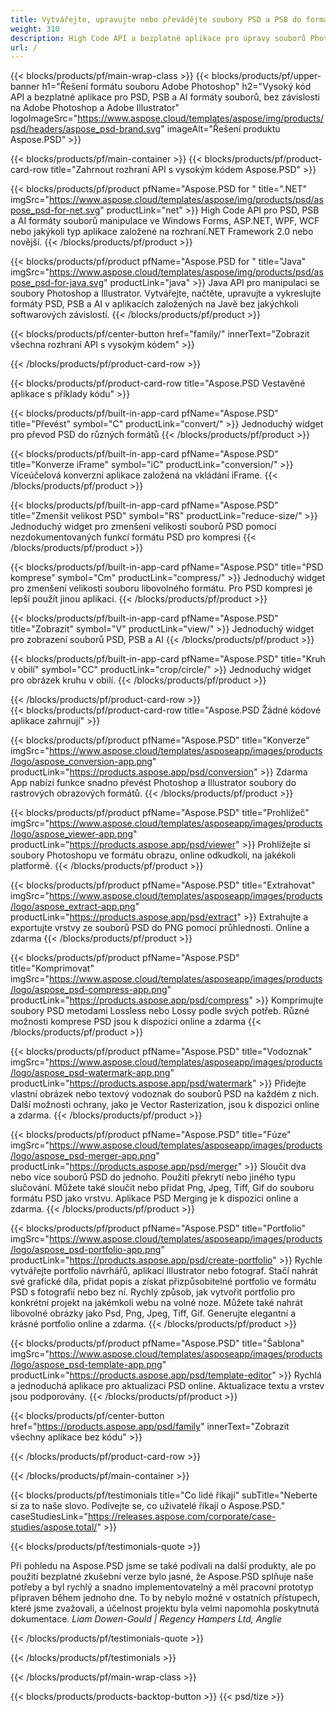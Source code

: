 ```yaml
---
title: Vytvářejte, upravujte nebo převádějte soubory PSD a PSB do formátů PDF a obrázků
weight: 310
description: High Code API a bezplatné aplikace pro úpravy souborů Photoshopu. Možnost aktualizovat vlastnosti hladiny, přidat vodoznaky otočit měřítko Převrátit oříznutí dithering Raster Conversion.
url: /
---
```


{{< blocks/products/pf/main-wrap-class >}}
{{< blocks/products/pf/upper-banner h1="Řešení formátu souboru Adobe Photoshop" h2="Vysoký kód API a bezplatné aplikace pro PSD, PSB a AI formáty souborů, bez závislosti na Adobe Photoshop a Adobe Illustrator" logoImageSrc="https://www.aspose.cloud/templates/aspose/img/products/psd/headers/aspose_psd-brand.svg" imageAlt="Řešení produktu Aspose.PSD" >}}

{{< blocks/products/pf/main-container >}}
{{< blocks/products/pf/product-card-row title="Zahrnout rozhraní API s vysokým kódem Aspose.PSD" >}}

{{< blocks/products/pf/product pfName="Aspose.PSD for " title=".NET" imgSrc="https://www.aspose.cloud/templates/aspose/img/products/psd/aspose_psd-for-net.svg" productLink="net" >}}
High Code API pro PSD, PSB a AI formáty souborů manipulace ve Windows Forms, ASP.NET, WPF, WCF nebo jakýkoli typ aplikace založené na rozhraní.NET Framework 2.0 nebo novější.
{{< /blocks/products/pf/product >}}

{{< blocks/products/pf/product pfName="Aspose.PSD for " title="Java" imgSrc="https://www.aspose.cloud/templates/aspose/img/products/psd/aspose_psd-for-java.svg" productLink="java" >}}
Java API pro manipulaci se soubory Photoshop a Illustrator. Vytvářejte, načtěte, upravujte a vykreslujte formáty PSD, PSB a AI v aplikacích založených na Javě bez jakýchkoli softwarových závislostí.
{{< /blocks/products/pf/product >}}

{{< blocks/products/pf/center-button href="family/" innerText="Zobrazit všechna rozhraní API s vysokým kódem" >}}

{{< /blocks/products/pf/product-card-row >}}

{{< blocks/products/pf/product-card-row title="Aspose.PSD Vestavěné aplikace s příklady kódu" >}}

{{< blocks/products/pf/built-in-app-card pfName="Aspose.PSD" title="Převést" symbol="C" productLink="convert/" >}}
Jednoduchý widget pro převod PSD do různých formátů
{{< /blocks/products/pf/product >}}

{{< blocks/products/pf/built-in-app-card pfName="Aspose.PSD" title="Konverze iFrame" symbol="iC" productLink="conversion/" >}}
Víceúčelová konverzní aplikace založená na vkládání iFrame.
{{< /blocks/products/pf/product >}}

{{< blocks/products/pf/built-in-app-card pfName="Aspose.PSD" title="Zmenšit velikost PSD" symbol="RS" productLink="reduce-size/" >}}
Jednoduchý widget pro zmenšení velikosti souborů PSD pomocí nezdokumentovaných funkcí formátu PSD pro kompresi
{{< /blocks/products/pf/product >}}

{{< blocks/products/pf/built-in-app-card pfName="Aspose.PSD" title="PSD komprese" symbol="Cm" productLink="compress/" >}}
Jednoduchý widget pro zmenšení velikosti souboru libovolného formátu. Pro PSD kompresi je lepší použít jinou aplikaci.
{{< /blocks/products/pf/product >}}

{{< blocks/products/pf/built-in-app-card pfName="Aspose.PSD" title="Zobrazit" symbol="V" productLink="view/" >}}
Jednoduchý widget pro zobrazení souborů PSD, PSB a AI
{{< /blocks/products/pf/product >}}

{{< blocks/products/pf/built-in-app-card pfName="Aspose.PSD" title="Kruh v obilí" symbol="CC" productLink="crop/circle/" >}}
Jednoduchý widget pro obrázek kruhu v obilí.
{{< /blocks/products/pf/product >}}
									
{{< /blocks/products/pf/product-card-row >}}										   
{{< blocks/products/pf/product-card-row title="Aspose.PSD Žádné kódové aplikace zahrnují" >}}

{{< blocks/products/pf/product pfName="Aspose.PSD" title="Konverze" imgSrc="https://www.aspose.cloud/templates/asposeapp/images/products/logo/aspose_conversion-app.png" productLink="https://products.aspose.app/psd/conversion" >}}
Zdarma App nabízí funkce snadno převést Photoshop a Illustrator soubory do rastrových obrazových formátů.
{{< /blocks/products/pf/product >}}

{{< blocks/products/pf/product pfName="Aspose.PSD" title="Prohlížeč" imgSrc="https://www.aspose.cloud/templates/asposeapp/images/products/logo/aspose_viewer-app.png" productLink="https://products.aspose.app/psd/viewer" >}}
Prohlížejte si soubory Photoshopu ve formátu obrazu, online odkudkoli, na jakékoli platformě.
{{< /blocks/products/pf/product >}}

{{< blocks/products/pf/product pfName="Aspose.PSD" title="Extrahovat" imgSrc="https://www.aspose.cloud/templates/asposeapp/images/products/logo/aspose_extract-app.png" productLink="https://products.aspose.app/psd/extract" >}}
Extrahujte a exportujte vrstvy ze souborů PSD do PNG pomocí průhlednosti. Online a zdarma
{{< /blocks/products/pf/product >}}

{{< blocks/products/pf/product pfName="Aspose.PSD" title="Komprimovat" imgSrc="https://www.aspose.cloud/templates/asposeapp/images/products/logo/aspose_psd-compress-app.png" productLink="https://products.aspose.app/psd/compress" >}}
Komprimujte soubory PSD metodami Lossless nebo Lossy podle svých potřeb. Různé možnosti komprese PSD jsou k dispozici online a zdarma
{{< /blocks/products/pf/product >}}

{{< blocks/products/pf/product pfName="Aspose.PSD" title="Vodoznak" imgSrc="https://www.aspose.cloud/templates/asposeapp/images/products/logo/aspose_psd-watermark-app.png" productLink="https://products.aspose.app/psd/watermark" >}}
Přidejte vlastní obrázek nebo textový vodoznak do souborů PSD na každém z nich. Další možnosti ochrany, jako je Vector Rasterization, jsou k dispozici online a zdarma.
{{< /blocks/products/pf/product >}}

{{< blocks/products/pf/product pfName="Aspose.PSD" title="Fúze" imgSrc="https://www.aspose.cloud/templates/asposeapp/images/products/logo/aspose_psd-merger-app.png" productLink="https://products.aspose.app/psd/merger" >}}
Sloučit dva nebo více souborů PSD do jednoho. Použití překrytí nebo jiného typu slučování. Můžete také sloučit nebo přidat Png, Jpeg, Tiff, Gif do souboru formátu PSD jako vrstvu. Aplikace PSD Merging je k dispozici online a zdarma.
{{< /blocks/products/pf/product >}}

{{< blocks/products/pf/product pfName="Aspose.PSD" title="Portfolio" imgSrc="https://www.aspose.cloud/templates/asposeapp/images/products/logo/aspose_psd-portfolio-app.png" productLink="https://products.aspose.app/psd/create-portfolio" >}}
Rychle vytvářejte portfolio návrhářů, aplikací Illustrator nebo fotograf. Stačí nahrát své grafické díla, přidat popis a získat přizpůsobitelné portfolio ve formátu PSD s fotografií nebo bez ní. Rychlý způsob, jak vytvořit portfolio pro konkrétní projekt na jakémkoli webu na volné noze. Můžete také nahrát libovolné obrázky jako Psd, Png, Jpeg, Tiff, Gif. Generujte elegantní a krásné portfolio online a zdarma.
{{< /blocks/products/pf/product >}}

{{< blocks/products/pf/product pfName="Aspose.PSD" title="Šablona" imgSrc="https://www.aspose.cloud/templates/asposeapp/images/products/logo/aspose_psd-template-app.png" productLink="https://products.aspose.app/psd/template-editor" >}}
Rychlá a jednoduchá aplikace pro aktualizaci PSD online. Aktualizace textu a vrstev jsou podporovány.
{{< /blocks/products/pf/product >}}

{{< blocks/products/pf/center-button href="https://products.aspose.app/psd/family" innerText="Zobrazit všechny aplikace bez kódu" >}}

{{< /blocks/products/pf/product-card-row >}}

{{< /blocks/products/pf/main-container >}}

{{< blocks/products/pf/testimonials title="Co lidé říkají" subTitle="Neberte si za to naše slovo. Podívejte se, co uživatelé říkají o Aspose.PSD." caseStudiesLink="https://releases.aspose.com/corporate/case-studies/aspose.total/" >}}

{{< blocks/products/pf/testimonials-quote >}}
<p class="first">
 Při pohledu na Aspose.PSD jsme se také podívali na další produkty, ale po použití bezplatné zkušební verze bylo jasné, že Aspose.PSD splňuje naše potřeby a byl rychlý a snadno implementovatelný a měl pracovní prototyp připraven během jednoho dne. To by nebylo možné v ostatních přístupech, které jsme zvažovali, a účelnost projektu byla velmi napomohla poskytnutá dokumentace.
 <em>
  Liam Dowen-Gould | Regency Hampers Ltd, Anglie
 </em>
</p>

{{< /blocks/products/pf/testimonials-quote >}}

{{< /blocks/products/pf/testimonials >}}

{{< /blocks/products/pf/main-wrap-class >}}

{{< blocks/products/products-backtop-button >}}
{{< psd/tize >}}
